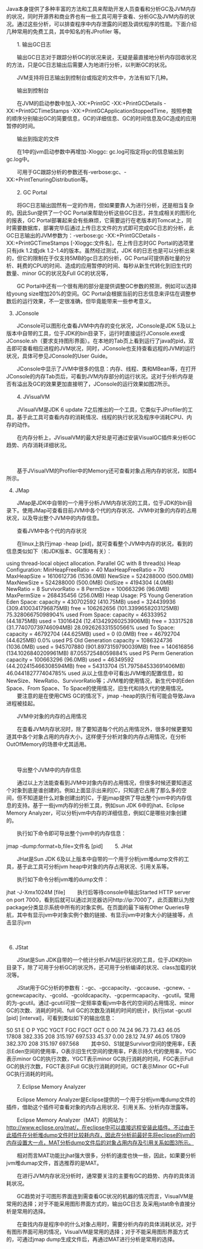 Java本身提供了多种丰富的方法和工具来帮助开发人员查看和分析GC及JVM内存的状况，同时开源界和商业界也有一些工具可用于查看、分析GC及JVM内存的状况。通过这些分析，可以排查程序中内存泄露的问题及调优程序的性能。下面介绍几种常用的免费工具，其中知名的有JProfiler 等。

　　1. 输出GC日志

　　输出GC日志对于跟踪分析GC的状况来说，无疑是最直接地分析内存回收状况的方法，只是GC日志输出后需要人为地进行分析，以判断GC的状况。

　　JVM支持将日志输出到控制台或指定的文件中，方法有如下几种。

　　输出到控制台

　　在JVM的启动参数中加入-XX:+PrintGC -XX:+PrintGCDetails -XX:+PrintGCTimeStamps -XX:+PrintGCApplicationStoppedTime，按照参数的顺序分别输出GC的简要信息，GC的详细信息、GC的时间信息及GC造成的应用暂停的时间。

　　输出到指定的文件

　　在1中的jvm启动参数中再增加-Xloggc: gc.log可指定将gc的信息输出到gc.log中。

　　可用于GC跟踪分析的参数还有-verbose:gc、-XX:+PrintTenuringDistribution等。

　　2. GC Portal

　　将GC日志输出固然有一定的作用，但如果要靠人为进行分析，还是相当复杂的。因此Sun提供了一个GC Portal来帮助分析这些GC日志，并生成相关的图形化的报表，GC Portal部署起来会有些麻烦，它需要运行在老版本的Tomcat上，同时需要数据库，部署完毕后通过上传日志文件的方式即可完成GC日志的分析，此GC日志输出的JVM参数为：-verbose:gc -XX:+PrintGCDetails -XX:+PrintGCTimeStamps [-Xloggc:文件名]，在上传日志时GC Portal的选项里只有jdk 1.2或jdk 1.2-1.4的版本。虽然经过测试，JDK 6的日志也是可以分析出来的，但它的限制在于仅支持5MB的gc日志的分析，GC Portal可提供吞吐量的分析、耗费的CPU的时间、造成的应用暂停的时间、每秒从新生代转化到旧生代的数量、minor GC的状况及Full GC的状况等，





　　GC Portal中还有一个很有用的部分是提供调整GC参数的预测，例如可以选择给young size增加20%的空间。GC Portal会根据当前的日志信息来评估在调整参数后的运行效果，不一定很准确，但毕竟能带来一些参考意义。



3. JConsole

　　JConsole可以图形化查看JVM中内存的变化状况，JConsole是JDK 5及以上版本中自带的工具，位于JDK的bin目录下，运行时直接运行JConsole.exe或JConsole.sh（要求支持图形界面）。在本地的Tab页上看到运行了java的pid，双击即可查看相应进程的JVM状况，同时，JConsole也支持查看远程的JVM的运行状况，具体可参见JConsole的User Guide。

　　JConsole中显示了JVM中很多的信息：内存、线程、类和MBean等，在打开JConsole的内存Tab页后，可看到JVM内存部分的运行状况。这对于分析内存是否有溢出及GC的效果更加直接明了，JConsole的运行效果如图2所示。





　　4. JVisualVM

　　JVisualVM是JDK 6 update 7之后推出的一个工具，它类似于JProfiler的工具，基于此工具可查看内存的消耗情况、线程的执行状况及程序中消耗CPU、内存的动作。

　　在内存分析上，JVisualVM的最大好处是可通过安装VisualGC插件来分析GC趋势、内存消耗详细状况。

　





　　基于JVisualVM的Profiler中的Memory还可查看对象占用内存的状况，如图4所示。

4. JMap

　　JMap是JDK中自带的一个用于分析JVM内存状况的工具，位于JDK的bin目录下。使用JMap可查看目前JVM中各个代的内存状况、JVM中对象的内存的占用状况，以及导出整个JVM中的内存信息。



　　查看JVM中各个代的内存状况

　　在linux上执行jmap -heap [pid]，就可查看整个JVM中内存的状况，看到的信息类似如下（和JDK版本、GC策略有关）：

using thread-local object allocation.  Parallel GC with 8 thread(s)  Heap Configuration:     MinHeapFreeRatio = 40    MaxHeapFreeRatio = 70    MaxHeapSize      = 1610612736 (1536.0MB)     NewSize          = 524288000 (500.0MB)     MaxNewSize       = 524288000 (500.0MB)     OldSize          = 4194304 (4.0MB)     NewRatio         = 8    SurvivorRatio    = 8    PermSize         = 100663296 (96.0MB)     MaxPermSize      = 268435456 (256.0MB)  Heap Usage:  PS Young Generation  Eden Space:     capacity = 430702592 (410.75MB)     used     = 324439936 (309.4100341796875MB)     free     = 106262656 (101.3399658203125MB)     75.32806675098904% used  From Space:     capacity = 46333952 (44.1875MB)     used     = 13016424 (12.413429260253906MB)     free     = 33317528 (31.774070739746094MB)     28.092626331550566% used  To Space:     capacity = 46792704 (44.625MB)     used     = 0 (0.0MB)     free     = 46792704 (44.625MB)     0.0% used  PS Old Generation     capacity = 1086324736 (1036.0MB)     used     = 945707880 (901.8973159790039MB)     free     = 140616856 (134.1026840209961MB)     87.05572548059884% used  PS Perm Generation     capacity = 100663296 (96.0MB)     used     = 46349592 (44.202415466308594MB)     free     = 54313704 (51.797584533691406MB)     46.044182777404785% used
从以上信息中可看出JVM堆的配置信息，如NewSize、NewRatio、SurvivorRatio等；JVM堆的使用情况，新生代中的Eden Space、From Space、To Space的使用情况，旧生代和持久代的使用情况。
　　要注意的是在使用CMS GC的情况下，jmap -heap的执行有可能会导致Java进程被挂起。



　　JVM中对象的内存的占用情况

　　在查看JVM内存状况时，除了要知道每个代的占用情况外，很多时候更要知道其中各个对象占用的内存大小，这样便于分析对象的内存占用情况，在分析OutOfMemory的场景中尤其适用。

　　

　　导出整个JVM中的内存信息

　　通过以上方法能查看到JVM中对象内存的占用情况，但很多时候还要知道这个对象到底是谁创建的。例如上面显示出来的[C，只知道它占用了那么多的空间，但不知道是什么对象创建出的[C，于是jmap提供了导出整个jvm中的内存信息的支持。基于一些jvm内存的分析工具，例如sun JDK 6中的jhat、Eclipse Memory Analyzer，可以分析jvm中内存的详细信息，例如[C是哪些对象创建的。

　　执行如下命令即可导出整个jvm中的内存信息：

jmap -dump:format=b,file=文件名 [pid]
　　5. JHat

　　JHat是Sun JDK 6及以上版本中自带的一个用于分析jvm堆dump文件的工具，基于此工具可分析jvm heap中对象的内存占用状况、引用关系等。

　　执行如下命令分析jvm堆的dump文件：

jhat -J-Xmx1024M [file]
　　执行后等待console中输出Started HTTP server on port 7000，看到后就可以通过浏览器访问http://ip:7000了，此页面默认为按package分类显示系统中所有的对象实例。在页面的最下端有Other Queries导航，其中有显示jvm中对象实例个数的链接、有显示jvm中对象大小的链接等，点击显示jvm

　

6. JStat

　　JStat是Sun JDK自带的一个统计分析JVM运行状况的工具，位于JDK的bin目录下，除了可用于分析GC的状况外，还可用于分析编译的状况、class加载的状况等。

　　JStat用于GC分析的参数有：-gc、-gccapacity、-gccause、-gcnew、-gcnewcapacity、-gcold、-gcoldcapacity、-gcpermcapacity、-gcutil。常用的为-gcutil。通过-gcutil可按一定频率查看jvm中各代的空间的占用情况、minor GC的次数、消耗的时间、full GC的次数及消耗的时间的统计，执行jstat -gcutil [pid] [interval]，可看到类似如下的输出信息：

 S0     S1       E      O       P       YGC
YGCT     FGC    FGCT     GCT   0.00   74.24  96.73  73.43  46.05  17808
382.335   208  315.197  697.533  45.37   0.00   28.12  74.97  46.05  17809
382.370   208  315.197  697.568
　　其中S0、S1就是Survivor空间的使用率，E表示Eden空间的使用率，O表示旧生代空间的使用率，P表示持久代的使用率，YGC表示minor GC的执行次数，YGCT表示minor GC执行消耗的时间，FGC表示Full GC的执行次数，FGCT表示Full GC执行消耗的时间，GCT表示Minor GC+Full GC执行消耗的时间。

　　7. Eclipse Memory Analyzer

　　Eclipse Memory Analyzer是Eclipse提供的一个用于分析jvm堆dump文件的插件，借助这个插件可查看对象的内存占用状况、引用关系、分析内存泄露等。

　　Eclipse Memory Analyzer（MAT）的网站为：http://www.eclipse.org/mat/，在eclipse中可以直接远程安装此插件。不过由于此插件在分析堆dump文件时比较耗内存，因此在分析前最好先将eclipse的jvm的内存设置大一点，MAT分析dump文件后的对象占用内存及引用关系如图3所示。

　　相对而言MAT功能比jhat强大很多，分析的速度也快一些，因此，如果要分析jvm堆dumap文件，首选推荐的是MAT。

　　在进行JVM内存状况分析时，通常要关注的主要有GC的趋势、内存的具体消耗状况。

　　GC趋势对于可图形界面连到需查看GC状况的机器的情况而言，VisualVM是常用的选择；对于不能采用图形界面方式的，输出GC日志 及采用jstat命令直接分析是常用的选择。

　　在查找内存是程序中的什么对象占用时，需要分析内存的具体消耗状况，对于有图形界面可用的情况，VisualVM是常用的选择；对于不能采用图形界面方式的，可通过jmap dump生成文件后，再通过MAT进行分析是常用的选择。
